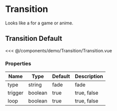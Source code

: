 <!--
 * @Author: keiko233
 * @Date: 2023-04-24 14:22:02
 * @LastEditors: keiko233
 * @LastEditTime: 2023-05-23 02:09:14
 * @FilePath: /kawaii-ui/docs/components/transition.md
 * @Description: Connect me: i@elaina.moe
 * 
 * Copyright (c) 2023 by keiko233, All Rights Reserved. 
-->
<script setup>
import KTransition from './demo/Transition/Transition.vue'
</script>

# Transition

Looks like a for a game or anime.

## Transition Default

<DemoContainer>
  <KTransition></KTransition>
</DemoContainer>

<<< @/components/demo/Transition/Transition.vue

### Properties

| Name       | Type    | Default | Description                                   |
| ---------- | ------- | ------- | --------------------------------------------- |
| type       | string  | fade    | fade                                          |
| trigger    | boolean | true    | true, false                                   |
| loop       | boolean | true    | true, false                                   |